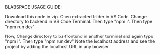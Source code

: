 BLABSPACE USAGE GUIDE:

Download this code in zip.
Open extracted folder in VS Code.
Change directory to backend in VS Code Terminal. Then type "npm i".
Then type "npm run dev"

Now, Change directory to bs-frontend in another terminal and again type "npm i".
Then type "npm run dev"
Note the localhost address and see the project by adding the localhost URL in any browser
